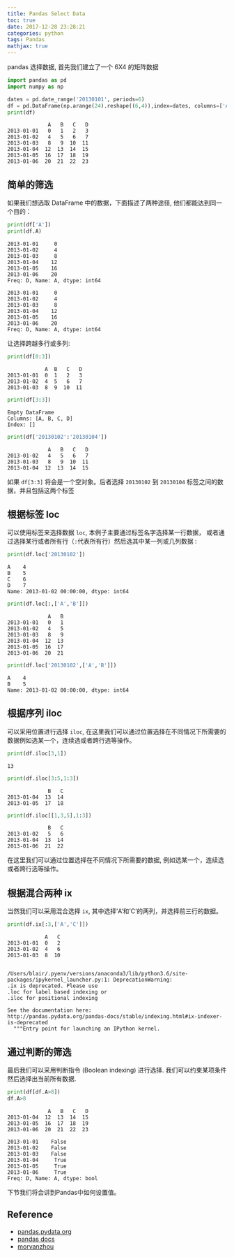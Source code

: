 ```yaml
---
title: Pandas Select Data
toc: true
date: 2017-12-28 23:28:21
categories: python
tags: Pandas   
mathjax: true
---
```


pandas 选择数据, 首先我们建立了一个 6X4 的矩阵数据

<!-- more -->

```python
import pandas as pd
import numpy as np

dates = pd.date_range('20130101', periods=6)
df = pd.DataFrame(np.arange(24).reshape((6,4)),index=dates, columns=['A','B','C','D'])
print(df)
```

                 A   B   C   D
    2013-01-01   0   1   2   3
    2013-01-02   4   5   6   7
    2013-01-03   8   9  10  11
    2013-01-04  12  13  14  15
    2013-01-05  16  17  18  19
    2013-01-06  20  21  22  23


## 简单的筛选

如果我们想选取 DataFrame 中的数据，下面描述了两种途径, 他们都能达到同一个目的：


```python
print(df['A'])
print(df.A)
```

    2013-01-01     0
    2013-01-02     4
    2013-01-03     8
    2013-01-04    12
    2013-01-05    16
    2013-01-06    20
    Freq: D, Name: A, dtype: int64
    
    2013-01-01     0
    2013-01-02     4
    2013-01-03     8
    2013-01-04    12
    2013-01-05    16
    2013-01-06    20
    Freq: D, Name: A, dtype: int64

让选择跨越多行或多列:

```python
print(df[0:3])
```

                A  B   C   D
    2013-01-01  0  1   2   3
    2013-01-02  4  5   6   7
    2013-01-03  8  9  10  11

```python
print(df[3:3])
```

    Empty DataFrame
    Columns: [A, B, C, D]
    Index: []

```python
print(df['20130102':'20130104'])
```

                 A   B   C   D
    2013-01-02   4   5   6   7
    2013-01-03   8   9  10  11
    2013-01-04  12  13  14  15


如果 `df[3:3]` 将会是一个空对象。后者选择 `20130102` 到 `20130104` 标签之间的数据，并且包括这两个标签

## 根据标签 loc

可以使用标签来选择数据 `loc`, 本例子主要通过标签名字选择某一行数据， 或者通过选择某行或者所有行（`:`代表所有行）然后选其中某一列或几列数据 :

```python
print(df.loc['20130102'])
```

    A    4
    B    5
    C    6
    D    7
    Name: 2013-01-02 00:00:00, dtype: int64

```python
print(df.loc[:,['A','B']]) 
```

                 A   B
    2013-01-01   0   1
    2013-01-02   4   5
    2013-01-03   8   9
    2013-01-04  12  13
    2013-01-05  16  17
    2013-01-06  20  21

```python
print(df.loc['20130102',['A','B']])
```
    A    4
    B    5
    Name: 2013-01-02 00:00:00, dtype: int64

## 根据序列 iloc

可以采用位置进行选择 `iloc`, 在这里我们可以通过位置选择在不同情况下所需要的数据例如选某一个，连续选或者跨行选等操作。


```python
print(df.iloc[3,1])
```
    13

```python
print(df.iloc[3:5,1:3])
```

                 B   C
    2013-01-04  13  14
    2013-01-05  17  18



```python
print(df.iloc[[1,3,5],1:3])
```

                 B   C
    2013-01-02   5   6
    2013-01-04  13  14
    2013-01-06  21  22


在这里我们可以通过位置选择在不同情况下所需要的数据, 例如选某一个，连续选或者跨行选等操作。

## 根据混合两种 ix

当然我们可以采用混合选择 `ix`, 其中选择’A’和’C’的两列，并选择前三行的数据。


```python
print(df.ix[:3,['A','C']])
```

                A   C
    2013-01-01  0   2
    2013-01-02  4   6
    2013-01-03  8  10


    /Users/blair/.pyenv/versions/anaconda3/lib/python3.6/site-packages/ipykernel_launcher.py:1: DeprecationWarning: 
    .ix is deprecated. Please use
    .loc for label based indexing or
    .iloc for positional indexing
    
    See the documentation here:
    http://pandas.pydata.org/pandas-docs/stable/indexing.html#ix-indexer-is-deprecated
      """Entry point for launching an IPython kernel.


## 通过判断的筛选

最后我们可以采用判断指令 (Boolean indexing) 进行选择. 我们可以约束某项条件然后选择出当前所有数据.


```python
print(df[df.A>8])
df.A>8
```

                 A   B   C   D
    2013-01-04  12  13  14  15
    2013-01-05  16  17  18  19
    2013-01-06  20  21  22  23

    2013-01-01    False
    2013-01-02    False
    2013-01-03    False
    2013-01-04     True
    2013-01-05     True
    2013-01-06     True
    Freq: D, Name: A, dtype: bool

下节我们将会讲到Pandas中如何设置值。


## Reference

- [pandas.pydata.org][1]
- [pandas docs][2]
- [morvanzhou][3]

[1]: https://pandas.pydata.org/
[2]: http://pandas.pydata.org/pandas-docs/version/0.21/
[3]: https://morvanzhou.github.io